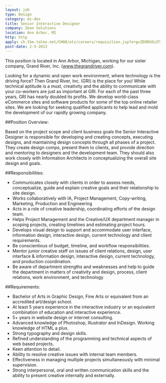 ```yaml
---
layout: job
type: Design
category: mi-des
title: Senior Interactive Designer
company: Zeon Solutions
location: Ann Arbor, MI
http: http
apply: ch.tbe.taleo.net/CH08/ats/careers/requisition.jsp?org=ZEONSOLUTIONS&cws=1&rid=452&source=WorkCreative.net
post-date: 2-5-2013
---
```


This position is located in Ann Arbor, Michigan, working for our sister company, Grand River, Inc. (www.thegrandriver.com). 

Looking for a dynamic and open work environment, where technology is the driving force?  Then Grand River, Inc. (GRI) is the place for you! While technical aptitude is a must, creativity and the ability to communicate with your co-workers are just as important at GRI.  For each of the past three years, GRI has nearly doubled its profits. We develop world-class eCommerce sites and software products for some of the top online retailer sites.  We are looking for seeking qualified applicants to help lead and mold the development of our rapidly growing company.

##Position Overview:

Based on the project scope and client business goals the Senior Interactive Designer is responsible for developing and creating concepts, executing designs, and maintaining design concepts through all phases of a project. They create design comps, present them to clients, and provide direction and mentoring to designers and the development team. They should also work closely with Information Architects in conceptualizing the overall site design and goals.

##Responsibilities:

* Communicates closely with clients in order to assess needs, conceptualize, guide and explain creative goals and their relationship to site design.
* Works collaboratively with IA, Project Management, Copy-writing, Marketing, Production and Engineering
* Acts in a role of creative leadership, coordinating efforts of the design team.
* Helps Project Management and the Creative/UX department manager in scoping projects, creating timelines and estimating project hours.
* Develops visual design to support and accommodate user interface, information design, interactive design, current technology and client requirements.
* Be conscientious of budget, timeline, and workflow responsibilities.
* Mentor junior creative staff on issues of client relations, design, user interface & information design, interactive design, current technology, and production coordination.
* Be aware of department strengths and weaknesses and help to guide the department in matters of creativity and design, process, client relations, work environment, and technology

##Requirements:

* Bachelor of Arts in Graphic Design, Fine Arts or equivalent from an accredited art/design school.
* At least 5 years experience in the interactive industry or an equivalent combination of education and interactive experience.
* 5+ years in website design or internet consulting.
* Advanced knowledge of Photoshop, Illustrator and InDesign. Working knowledge of HTML a plus.
* Strong typography and design skills.
* Refined understanding of the programming and technical aspects of web based projects.
* Keen attention to detail.
* Ability to resolve creative issues with internal team members.
* Effectiveness in managing multiple projects simultaneously with minimal supervision.
* Strong interpersonal, oral and written communication skills and the ability to present creative internally and externally.